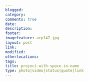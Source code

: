 ```yaml
---
blogged: 
category: 
comments: true
date: 
description: 
footer: 
imagefeature: arp147.jpg
layout: post
link: 
modified: 
otherlocations: 
tags: 
title: project-with-space-in-name
type: photo|video|status|quote|link
---
```

<!--summary-->